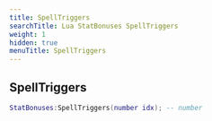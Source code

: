 ```yaml
---
title: SpellTriggers
searchTitle: Lua StatBonuses SpellTriggers
weight: 1
hidden: true
menuTitle: SpellTriggers
---
```

## SpellTriggers
```lua
StatBonuses:SpellTriggers(number idx); -- number
```
